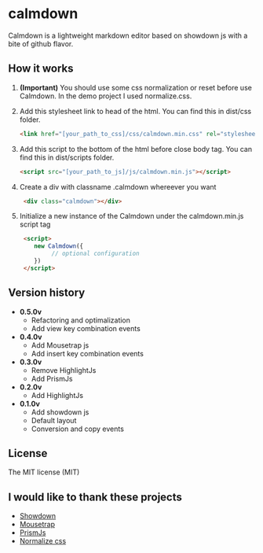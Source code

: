 # calmdown

Calmdown is a lightweight markdown editor based 
on showdown js with a bite of github flavor.

## How it works

1. **(Important)** You should use some css normalization 
or reset before use Calmdown. In the demo project I used normalize.css.
1. Add this stylesheet link to head of the html. You can find this in dist/css folder.

    ```html
    <link href="[your_path_to_css]/css/calmdown.min.css" rel="stylesheet" type="text/css">
    ```
1. Add this script to the bottom of the html before close body tag. You can find this in dist/scripts folder.
    
    ```html
    <script src="[your_path_to_js]/js/calmdown.min.js"></script>
    ```
1. Create a div with classname .calmdown whereever you want
   
   ```html
    <div class="calmdown"></div> 
   ```
1. Initialize a new instance of the Calmdown under the calmdown.min.js script tag
   ```html
    <script>
       new Calmdown({
    	    // optional configuration
       })
    </script>
   ```
   
## Version history

- **0.5.0v**
    + Refactoring and optimalization
    + Add view key combination events
- **0.4.0v**
    + Add Mousetrap js
    + Add insert key combination events
- **0.3.0v**
    + Remove HighlightJs
    + Add PrismJs
- **0.2.0v**
    + Add HighlightJs
- **0.1.0v**
    + Add showdown js
    + Default layout
    + Conversion and copy events

## License
    
The MIT license (MIT)

## I would like to thank these projects

- [Showdown](https://github.com/showdownjs/showdown)
- [Mousetrap](https://github.com/ccampbell/mousetrap)
- [PrismJs](https://github.com/PrismJS/prism)
- [Normalize css](https://github.com/necolas/normalize.css/)
